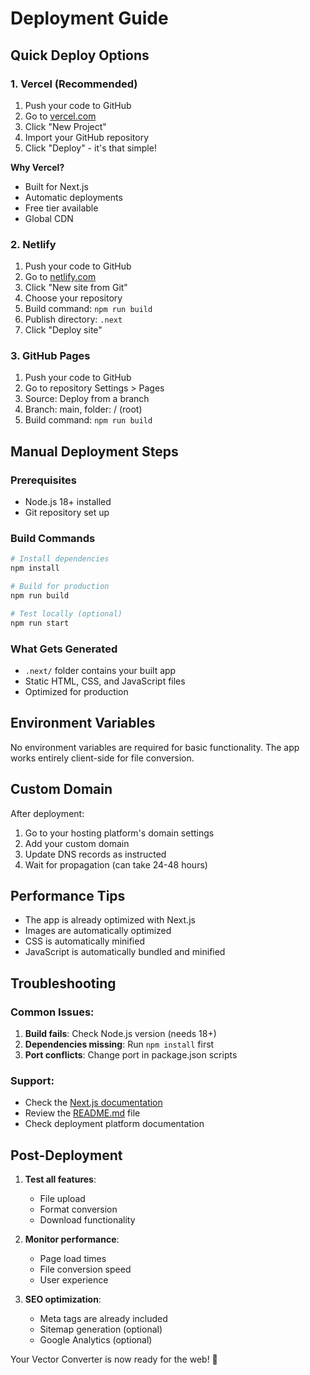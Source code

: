 # Deployment Guide

## Quick Deploy Options

### 1. **Vercel (Recommended)**
1. Push your code to GitHub
2. Go to [vercel.com](https://vercel.com)
3. Click "New Project"
4. Import your GitHub repository
5. Click "Deploy" - it's that simple!

**Why Vercel?**
- Built for Next.js
- Automatic deployments
- Free tier available
- Global CDN

### 2. **Netlify**
1. Push your code to GitHub
2. Go to [netlify.com](https://netlify.com)
3. Click "New site from Git"
4. Choose your repository
5. Build command: `npm run build`
6. Publish directory: `.next`
7. Click "Deploy site"

### 3. **GitHub Pages**
1. Push your code to GitHub
2. Go to repository Settings > Pages
3. Source: Deploy from a branch
4. Branch: main, folder: / (root)
5. Build command: `npm run build`

## Manual Deployment Steps

### Prerequisites
- Node.js 18+ installed
- Git repository set up

### Build Commands
```bash
# Install dependencies
npm install

# Build for production
npm run build

# Test locally (optional)
npm run start
```

### What Gets Generated
- `.next/` folder contains your built app
- Static HTML, CSS, and JavaScript files
- Optimized for production

## Environment Variables

No environment variables are required for basic functionality. The app works entirely client-side for file conversion.

## Custom Domain

After deployment:
1. Go to your hosting platform's domain settings
2. Add your custom domain
3. Update DNS records as instructed
4. Wait for propagation (can take 24-48 hours)

## Performance Tips

- The app is already optimized with Next.js
- Images are automatically optimized
- CSS is automatically minified
- JavaScript is automatically bundled and minified

## Troubleshooting

### Common Issues:
1. **Build fails**: Check Node.js version (needs 18+)
2. **Dependencies missing**: Run `npm install` first
3. **Port conflicts**: Change port in package.json scripts

### Support:
- Check the [Next.js documentation](https://nextjs.org/docs)
- Review the [README.md](./README.md) file
- Check deployment platform documentation

## Post-Deployment

1. **Test all features**:
   - File upload
   - Format conversion
   - Download functionality
   
2. **Monitor performance**:
   - Page load times
   - File conversion speed
   - User experience

3. **SEO optimization**:
   - Meta tags are already included
   - Sitemap generation (optional)
   - Google Analytics (optional)

Your Vector Converter is now ready for the web! 🚀
